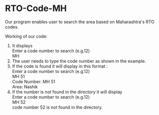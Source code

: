 # RTO-Code-MH

Our program enables user to search the area based on Maharashtra's RTO codes.

Working of our code:
1) It displays <br>Enter a code number to search (e.g.12) 
              <br> MH 
2) The user needs to type the code number as shown in the example.
3) If the code is found it will display in this format :
            <br>Enter a code number to search (e.g.12)
            <br>MH 51
            <br>Code Number: MH 51
            <br>Area: Nashik   
4) If the number is not found in the directory it will display 
            <br>Enter a code number to search (e.g.12)
            <br>MH 52
            <br>code number 52 is not found in the directory.
